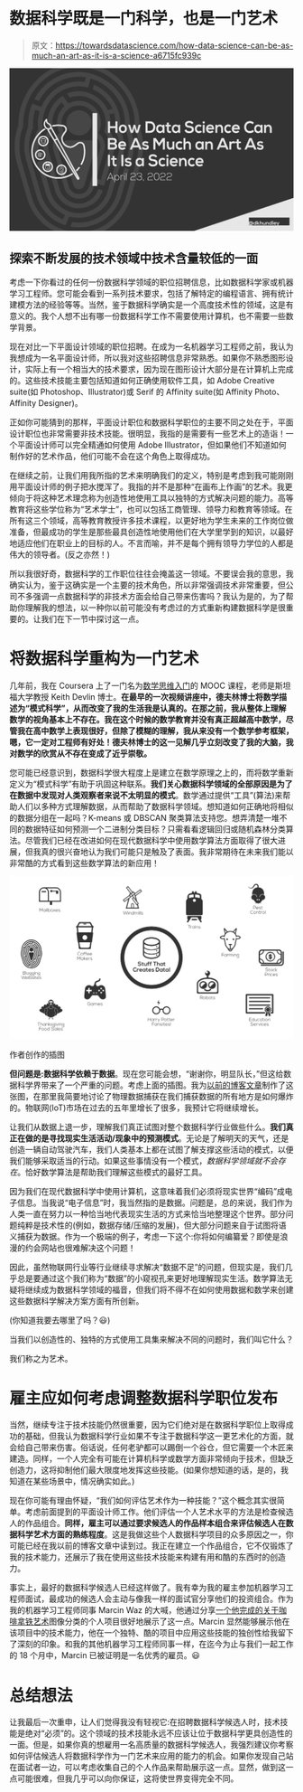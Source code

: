# 数据科学既是一门科学，也是一门艺术

> 原文：<https://towardsdatascience.com/how-data-science-can-be-as-much-an-art-as-it-is-a-science-a6715fc939c>

![](img/419d224cc79ea88d97402c14460d6208.png)

## 探索不断发展的技术领域中技术含量较低的一面

考虑一下你看过的任何一份数据科学领域的职位招聘信息，比如数据科学家或机器学习工程师。您可能会看到一系列技术要求，包括了解特定的编程语言、拥有统计建模方法的经验等等。当然，鉴于数据科学确实是一个高度技术性的领域，这是有意义的。我个人想不出有哪一份数据科学工作不需要使用计算机，也不需要一些数学背景。

现在对比一下平面设计领域的职位招聘。在成为一名机器学习工程师之前，我认为我想成为一名平面设计师，所以我对这些招聘信息非常熟悉。如果你不熟悉图形设计，实际上有一个相当大的技术要求，因为现在图形设计大部分是在计算机上完成的。这些技术技能主要包括知道如何正确使用软件工具，如 Adobe Creative suite(如 Photoshop、Illustrator)或 Serif 的 Affinity suite(如 Affinity Photo、Affinity Designer)。

正如你可能猜到的那样，平面设计职位和数据科学职位的主要不同之处在于，平面设计职位也非常需要非技术技能。很明显，我指的是需要有一些艺术上的造诣！一个平面设计师可以完全精通如何使用 Adobe Illustrator，但如果他们不知道如何制作好的艺术作品，他们可能不会在这个角色上取得成功。

在继续之前，让我们用我所指的艺术来明确我们的定义，特别是考虑到我可能刚刚用平面设计师的例子把水搅浑了。我指的并不是那种“在画布上作画”的艺术。我更倾向于将这种艺术理念称为创造性地使用工具以独特的方式解决问题的能力。高等教育将这些学位称为“艺术学士”，也可以包括工商管理、领导力和教育等领域。在所有这三个领域，高等教育教授许多技术课程，以更好地为学生未来的工作岗位做准备，但最成功的学生是那些最具创造性地使用他们在大学里学到的知识，以最好地适应他们在职业上的目标的人。不言而喻，并不是每个拥有领导力学位的人都是伟大的领导者。(反之亦然！)

所以我很好奇，数据科学的工作职位往往会掩盖这一领域。不要误会我的意思，我确实认为，鉴于这确实是一个主要的技术角色，所以非常强调技术非常重要，但公司不多强调一点数据科学的非技术方面会给自己带来伤害吗？我认为是的，为了帮助你理解我的想法，以一种你以前可能没有考虑过的方式重新构建数据科学是很重要的。让我们在下一节中探讨这一点。

# 将数据科学重构为一门艺术

几年前，我在 Coursera 上了一门名为[数学思维入门](https://www.coursera.org/learn/mathematical-thinking)的 MOOC 课程，老师是斯坦福大学教授 Keith Devlin 博士。**在最早的一次视频讲座中，德夫林博士将数学描述为“模式科学”，从而改变了我的生活我是认真的。在那之前，我从整体上理解数学的视角基本上不存在。我在这个时候的数学教育并没有真正超越高中数学，尽管我在高中数学上表现很好，但除了模糊的理解，我从来没有一个数学参考框架，嗯，它一定对工程师有好处！德夫林博士的这一见解几乎立刻改变了我的大脑，我对数学的欣赏从不存在变成了近乎崇敬。**

您可能已经意识到，数据科学很大程度上是建立在数学原理之上的，而将数学重新定义为“模式科学”有助于巩固这种联系。**我们关心数据科学领域的全部原因是为了在数据中发现对人类观察者来说不太明显的模式**。数学通过提供“工具”(算法)来帮助人们以多种方式理解数据，从而帮助了数据科学领域。想知道如何正确地将相似的数据分组在一起吗？K-means 或 DBSCAN 聚类算法支持您。想弄清楚一堆不同的数据特征如何预测一个二进制分类目标？只需看看逻辑回归或随机森林分类算法。尽管我们已经在改进如何在现代数据科学中使用数学算法方面取得了很大进展，但我真的很兴奋地认为我们可能只是触及了表面。我非常期待在未来我们能以非常酷的方式看到这些数学算法的新应用！

![](img/381b322979c2fd8a097e5717bd32eff5.png)

作者创作的插图

**但问题是:数据科学依赖于数据**。现在您可能会想，“谢谢你，明显队长，”但这给数据科学界带来了一个严重的问题。考虑上面的插图。我为[以前的博客文章](/an-aws-data-lake-with-s3-explained-c67c5f161db3)制作了这张图，在那里我简要地讨论了物理数据捕获在我们捕获数据的所有地方是如何爆炸的。物联网(IoT)市场在过去的五年里增长了很多，我预计它将继续增长。

让我们从数据上退一步，理解我们真正试图对整个数据科学行业做些什么。**我们真正在做的是寻找现实生活活动/现象中的预测模式**。无论是了解明天的天气，还是创造一辆自动驾驶汽车，我们人类基本上都在试图了解支撑这些活动的模式，以便我们能够采取适当的行动。如果这些事情没有一个模式，*数据科学领域就不会存在*。恰好数学算法是帮助我们理解这些模式的最好工具。

因为我们在现代数据科学中使用计算机，这意味着我们必须将现实世界“编码”成电子信息。当我说“电子信息”时，我当然指的是数据。问题是，总的来说，我们作为人类一直在努力以一种恰当地代表现实生活的方式来恰当地整理这个世界。部分问题纯粹是技术性的(例如，数据存储/压缩的发展)，但大部分问题来自于试图将语义捕获为数据。作为一个极端的例子，考虑一下这个:你将如何编纂爱？即使是浪漫的约会网站也很难解决这个问题！

因此，虽然物联网行业等行业继续寻求解决“数据不足”的问题，但现实是，我们几乎总是要通过这个我们称为“数据”的小窥视孔来更好地理解现实生活。数学算法无疑将继续成为数据科学领域的福音，但我们将不得不在如何使用数据和数学来创建这些数据科学解决方案方面有所创新。

(你知道我要去哪里了吗？😃)

当我们以创造性的、独特的方式使用工具集来解决不同的问题时，我们叫它什么？

我们称之为艺术。

# 雇主应如何考虑调整数据科学职位发布

当然，继续专注于技术技能仍然很重要，因为它们绝对是在数据科学职位上取得成功的基础，但我认为数据科学行业如果不专注于数据科学这一更艺术化的方面，就会给自己带来伤害。俗话说，任何老驴都可以踢倒一个谷仓，但它需要一个木匠来建造。同样，一个人完全有可能在计算机科学或数学方面非常倾向于技术，但缺乏创造力，这将抑制他们最大限度地发挥这些技能。(如果你想知道的话，是的，我知道在某些场景中，情况确实如此。)

现在你可能有理由怀疑，“我们如何评估艺术作为一种技能？”这个概念其实很简单。考虑前面提到的平面设计师工作。他们评估一个人艺术水平的方法是检查候选人的作品组合。**同样，雇主可以通过要求候选人的作品样本组合来评估候选人在数据科学艺术方面的熟练程度**。这是我做这些个人数据科学项目的众多原因之一，你可能已经在我以前的博客文章中读到过。我正在建立一个作品组合，它不仅锻炼了我的技术能力，还展示了我在使用这些技术技能来构建有用和酷的东西时的创造力。

事实上，最好的数据科学候选人已经这样做了。我有幸为我的雇主参加机器学习工程师面试，最成功的候选人会主动与像我一样的面试官分享他们的投资组合。作为我的机器学习工程师同事 Marcin Waz 的大喊，他通过分享[一个他完成的关于咖啡拿铁艺术](https://www.youtube.com/watch?v=GY7n2YlpZOc)图像分类的个人项目很好地展示了这一点。Marcin 显然能够展示他在该项目中的技术能力，他在一个独特、酷的项目中应用这些技能的独创性给我留下了深刻的印象。和我的其他机器学习工程师同事一样，在迄今为止与我们一起工作的 18 个月中，Marcin 已被证明是一名优秀的雇员。😃

# 总结想法

让我最后一次重申，让人们觉得我没有轻视它:在招聘数据科学候选人时，技术技能是绝对“必须”的。这个领域的技术技能永远不应该让位于数据科学更具创造性的一面。但是，如果你真的想雇用一名高质量的数据科学候选人，我强烈建议你考察如何评估候选人将数据科学作为一门艺术来应用的能力的机会。如果你发现自己站在面试者一边，可以考虑收集自己的个人作品来帮助展示这一点。显然，做到这一点可能很难，但我几乎可以向你保证，这将使世界变得完全不同。